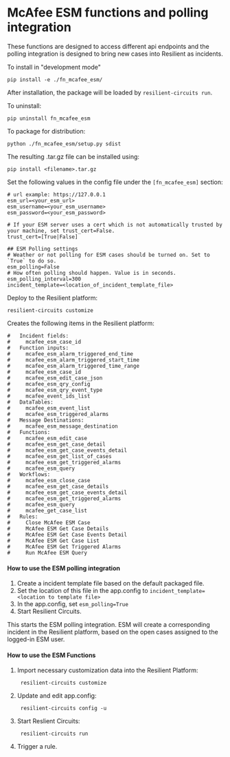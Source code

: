 # McAfee ESM functions and polling integration

These functions are designed to access different api endpoints and
the polling integration is designed to bring new cases into Resilient as incidents.


To install in "development mode"

    pip install -e ./fn_mcafee_esm/

After installation, the package will be loaded by `resilient-circuits run`.


To uninstall:

    pip uninstall fn_mcafee_esm


To package for distribution:

    python ./fn_mcafee_esm/setup.py sdist

The resulting .tar.gz file can be installed using:

    pip install <filename>.tar.gz


Set the following values in the config file under the `[fn_mcafee_esm]` section:

    # url example: https://127.0.0.1
    esm_url=<your_esm_url>
    esm_username=<your_esm_username>
    esm_password=<your_esm_password>

    # If your ESM server uses a cert which is not automatically trusted by your machine, set trust_cert=False.
    trust_cert=[True|False]

    ## ESM Polling settings
    # Weather or not polling for ESM cases should be turned on. Set to `True` to do so.
    esm_polling=False
    # How often polling should happen. Value is in seconds.
    esm_polling_interval=300
    incident_template=<location_of_incident_template_file>

Deploy to the Resilient platform:

    resilient-circuits customize

Creates the following items in the Resilient platform:

    #   Incident fields:
    #     mcafee_esm_case_id
    #   Function inputs:
    #     mcafee_esm_alarm_triggered_end_time
    #     mcafee_esm_alarm_triggered_start_time
    #     mcafee_esm_alarm_triggered_time_range
    #     mcafee_esm_case_id
    #     mcafee_esm_edit_case_json
    #     mcafee_esm_qry_config
    #     mcafee_esm_qry_event_type
    #     mcafee_event_ids_list
    #   DataTables:
    #     mcafee_esm_event_list
    #     mcafee_esm_triggered_alarms
    #   Message Destinations:
    #     mcafee_esm_message_destination
    #   Functions:
    #     mcafee_esm_edit_case
    #     mcafee_esm_get_case_detail
    #     mcafee_esm_get_case_events_detail
    #     mcafee_esm_get_list_of_cases
    #     mcafee_esm_get_triggered_alarms
    #     mcafee_esm_query
    #   Workflows:
    #     mcafee_esm_close_case
    #     mcafee_esm_get_case_details
    #     mcafee_esm_get_case_events_detail
    #     mcafee_esm_get_triggered_alarms
    #     mcafee_esm_query
    #     mcafee_get_case_list
    #   Rules:
    #     Close McAfee ESM Case
    #     McAfee ESM Get Case Details
    #     McAfee ESM Get Case Events Detail
    #     McAfee ESM Get Case List
    #     McAfee ESM Get Triggered Alarms
    #     Run McAfee ESM Query

#### How to use the ESM polling integration
1. Create a incident template file based on the default packaged file.
2. Set the location of this file in the app.config to `incident_template=<location to template file>`
3. In the app.config, set `esm_polling=True`
4. Start Resilient Circuits.

This starts the ESM polling integration. ESM will create a corresponding
incident in the Resilient platform, based on the open cases assigned to
the logged-in ESM user.


#### How to use the ESM Functions
1. Import necessary customization data into the Resilient Platform:

        resilient-circuits customize

2. Update and edit app.config:

        resilient-circuits config -u

3. Start Reslient Circuits:

        resilient-circuits run

4. Trigger a rule.